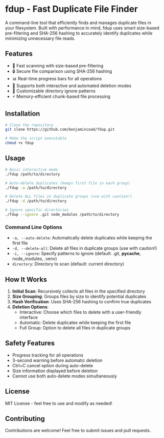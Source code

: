 # fdup - Fast Duplicate File Finder

A command-line tool that efficiently finds and manages duplicate files in your filesystem. Built with performance in mind, fdup uses smart size-based pre-filtering and SHA-256 hashing to accurately identify duplicates while minimizing unnecessary file reads.

## Features

- 🚀 Fast scanning with size-based pre-filtering
- 🔒 Secure file comparison using SHA-256 hashing
- 📊 Real-time progress bars for all operations
- 🤖 Supports both interactive and automated deletion modes
- 🎯 Customizable directory ignore patterns
- ⚡ Memory-efficient chunk-based file processing

## Installation

```bash
# Clone the repository
git clone https://github.com/benjamincoad/fdup.git

# Make the script executable
chmod +x fdup
```

## Usage

```bash
# Basic interactive mode
./fdup /path/to/directory

# Auto-delete duplicates (keeps first file in each group)
./fdup -a /path/to/directory

# Delete ALL files in duplicate groups (use with caution!)
./fdup -d /path/to/directory

# Ignore specific directories
./fdup --ignore .git node_modules /path/to/directory
```

### Command Line Options

- `-a, --auto-delete`: Automatically delete duplicates while keeping the first file
- `-d, --delete-all`: Delete all files in duplicate groups (use with caution!)
- `-i, --ignore`: Specify patterns to ignore (default: .git, __pycache__, node_modules, .venv)
- `directory`: Directory to scan (default: current directory)

## How It Works

1. **Initial Scan**: Recursively collects all files in the specified directory
2. **Size Grouping**: Groups files by size to identify potential duplicates
3. **Hash Verification**: Uses SHA-256 hashing to confirm true duplicates
4. **Deletion Options**:
   - Interactive: Choose which files to delete with a user-friendly interface
   - Automatic: Delete duplicates while keeping the first file
   - Full Group: Option to delete all files in duplicate groups

## Safety Features

- Progress tracking for all operations
- 3-second warning before automatic deletion
- Ctrl+C cancel option during auto-delete
- Size information displayed before deletion
- Cannot use both auto-delete modes simultaneously

## License

MIT License - feel free to use and modify as needed!

## Contributing

Contributions are welcome! Feel free to submit issues and pull requests.
